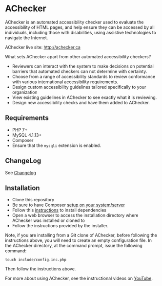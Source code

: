 # AChecker

AChecker is an automated accessibility checker used to evaluate the accessibility of HTML pages, and help ensure they can be accessed by all individuals, including those with disabilities, using assistive technologies to navigate the Internet.

AChecker live site: http://achecker.ca

What sets AChecker apart from other automated accessibility checkers?

- Reviewers can interact with the system to make decisions on potential barriers that automated checkers can not determine with certainty.
- Choose from a range of accessibility standards to review conformance with various international accessibility requirements.
- Design custom accessibility guidelines tailored specifically to your organization
- View existing guidelines in AChecker to see exactly what it is reviewing.
- Design new accessibility checks and have them added to AChecker.

## Requirements

- PHP 7+
- MySQL 4.1.13+
- Composer
- Ensure that the ```mysqli``` extension is enabled.

## ChangeLog

See [Changelog](CHANGELOG.md)
## Installation

- Clone this repository
- Be sure to have Composer [setup on your system/server](https://getcomposer.org/doc/00-intro.md)
- Follow this [instructions](https://getcomposer.org/doc/01-basic-usage.md#installing-dependencies) to install dependencies
- Open a web browser to access the installation directory where AChecker was installed or cloned to
- Follow the instructions provided by the installer.

Note, if you are installing from a Git clone of AChecker, before following the instructions above, you will need to create an empty configuration file. In the AChecker directory, at the command prompt, issue the following command:

```
touch include/config.inc.php
```

Then follow the instructions above.

For more about using AChecker, see the instructional videos on [YouTube](http://www.youtube.com/watch?v=jtNyF7KuOk8).
